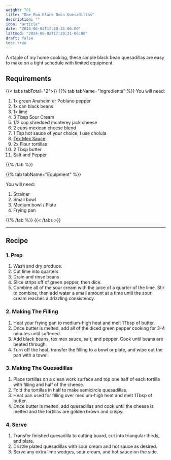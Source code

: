 ```yaml
---
weight: 701
title: "One Pan Black Bean Quesadillas"
description: ""
icon: "article"
date: "2024-06-02T17:20:31-06:00"
lastmod: "2024-06-02T17:20:31-06:00"
draft: false
toc: true
---
```


A staple of my home cooking, these simple black bean quesadillas are easy to
make on a tight schedule with limited equipment.

## Requirements

{{< tabs tabTotal="2">}} {{% tab tabName="Ingredients" %}} You will need:

1. 1x green Anaheim or Poblano pepper
2. 1x can black beans
3. 1x lime
4. 3 Tbsp Sour Cream
5. 1/2 cup shredded monterey jack cheese
6. 2 cups mexican cheese blend
7. 1 Tsp hot sauce of your choice, I use cholula
8. [Tex Mex Sauce](../sauces/texmex.md)
9. 2x Flour tortillas
10. 2 Tbsp butter
11. Salt and Pepper

{{% /tab %}}

{{% tab tabName="Equipment" %}}

You will need:

1. Strainer
2. Small bowl
3. Medium bowl / Plate
4. Frying pan

{{% /tab %}} {{< /tabs >}}

---

## Recipe

### 1. Prep

1. Wash and dry produce.
2. Cut lime into quarters
3. Drain and rinse beans
4. Slice strips off of green pepper, then dice.
5. Combine all of the sour cream with the juice of a quarter of the lime. Stir
   to combine, then add water a small amount at a time until the sour cream
   reaches a drizzling consistency.

### 2. Making The Filling

1. Heat your frying pan to medium-high heat and melt 1Tbsp of butter.
2. Once butter is melted, add all of the diced green pepper cooking for 3-4
   minutes until softened.
3. Add black beans, tex mex sauce, salt, and pepper. Cook until beans are heated
   through.
4. Turn off the heat, transfer the filling to a bowl or plate, and wipe out the
   pan with a towel.

### 3. Making The Quesadillas

1. Place tortillas on a clean work surface and top one half of each tortilla
   with filling and half of the cheese.
2. Fold the tortillas in half to make semicircle quesadillas.
3. Heat pan used for filling over medium-high heat and melt 1Tbsp of butter.
4. Once butter is melted, add quesadillas and cook until the cheese is melted
   and the tortillas are golden brown and crispy.

### 4. Serve

1. Transfer finished quesadilla to cutting board, cut into triangular thirds,
   and plate.
2. Drizzle plated quesadillas with sour cream and hot sauce as desired.
3. Serve any extra lime wedges, sour cream, and hot sauce on the side.
